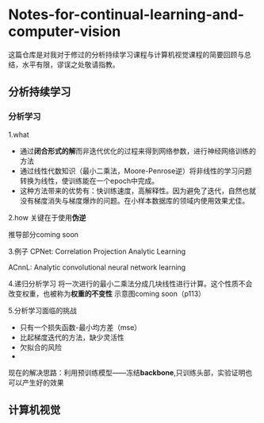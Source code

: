 # Notes-for-continual-learning-and-computer-vision
这篇仓库是对我对于修过的分析持续学习课程与计算机视觉课程的简要回顾与总结，水平有限，谬误之处敬请指教。
## 分析持续学习
### 分析学习
1.what
* 通过**闭合形式的解**而非迭代优化的过程来得到网络参数，进行神经网络训练的方法
* 通过线性代数知识（最小二乘法，Moore-Penrose逆）将非线性的学习问题转换为线性，使训练能在一个epoch中完成。
* 这种方法带来的优势有：快训练速度，高解释性。因为避免了迭代，自然也就没有梯度消失与梯度爆炸的问题。在小样本数据库的领域内使用效果尤佳。

2.how
关键在于使用**伪逆**

推导部分coming soon

3.例子
CPNet: Correlation Projection Analytic Learning

ACnnL: Analytic convolutional neural network learning

4.递归分析学习
将一次进行的最小二乘法分成几块线性进行计算。这个性质不会改变权重，也被称为**权重的不变性**
示意图coming soon（p113）

5.分析学习面临的挑战
* 只有一个损失函数-最小均方差（mse）
* 比起梯度迭代的方法，缺少灵活性
* 欠拟合的风险
* 
现在的解决思路：利用预训练模型——冻结**backbone**,只训练头部，实验证明也可以产生好的效果

## 计算机视觉
